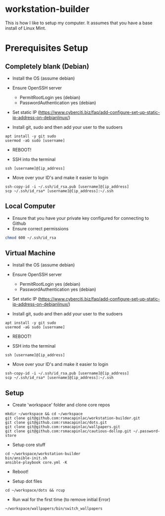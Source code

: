 # workstation-builder

This is how I like to setup my computer. It assumes that you have a base install of Linux Mint.

# Prerequisites Setup

## Completely blank (Debian)

- Install the OS (assume debian)
- Ensure OpenSSH server
    - PermitRootLogin yes (debian)
    - PasswordAuthentication yes (debian)
- Set static IP (https://www.cyberciti.biz/faq/add-configure-set-up-static-ip-address-on-debianlinux/)

- Install git, sudo and then add your user to the sudoers

```
apt install -y git sudo
usermod -aG sudo [username]
```


- REBOOT!

- SSH into the terminal

```
ssh [username]@[ip_address]
```

- Move over your ID's and make it easier to login

```
ssh-copy-id -i ~/.ssh/id_rsa.pub [username]@[ip_address]
scp ~/.ssh/id_rsa* [username]@[ip_address]:~/.ssh
```

## Local Computer

- Ensure that you have your private key configured for connecting to Github
- Ensure correct permissions

```bash
chmod 600 ~/.ssh/id_rsa
```

## Virtual Machine

- Install the OS (assume debian)
- Ensure OpenSSH server
    - PermitRootLogin yes (debian)
    - PasswordAuthentication yes (debian)
- Set static IP (https://www.cyberciti.biz/faq/add-configure-set-up-static-ip-address-on-debianlinux/)

- Install git, sudo and then add your user to the sudoers

```
apt install -y git sudo
usermod -aG sudo [username]
```


- REBOOT!

- SSH into the terminal

```
ssh [username]@[ip_address]
```

- Move over your ID's and make it easier to login

```
ssh-copy-id -i ~/.ssh/id_rsa.pub [username]@[ip_address]
scp ~/.ssh/id_rsa* [username]@[ip_address]:~/.ssh
```

## Setup

- Create 'workspace' folder and clone core repos

```
mkdir ~/workspace && cd ~/workspace
git clone git@github.com:rsmacapinlac/workstation-builder.git
git clone git@github.com:rsmacapinlac/dots.git
git clone git@github.com:rsmacapinlac/wallpapers.git
git clone git@github.com:rsmacapinlac/cautious-dollop.git ~/.password-store
```

- Setup core stuff

```
cd ~/workspace/workstation-builder
bin/ansible-init.sh
ansible-playbook core.yml -K
```

- Reboot!

- Setup dot files

```
cd ~/workspace/dots && rcup
```

- Run wal for the first time (to remove initial Error)

```
~/workspace/wallpapers/bin/switch_wallpapers
```
